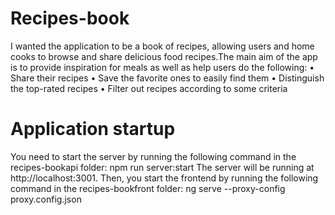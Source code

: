 # Recipes-book
I wanted the application to be a book of recipes, allowing users and home cooks to browse and share delicious food recipes.The main aim of the app is to
provide inspiration for meals as well as help users do the following:
• Share their recipes
• Save the favorite ones to easily find them
• Distinguish the top-rated recipes
• Filter out recipes according to some criteria

# Application startup 
You need to start the server by running the following command in the recipes-bookapi folder: npm run server:start
The server will be running at http://localhost:3001.
Then, you start the frontend by running the following command in the recipes-bookfront folder: ng serve --proxy-config proxy.config.json

